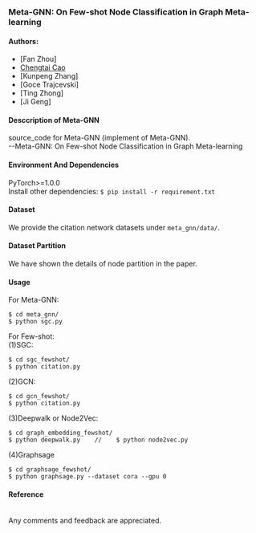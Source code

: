 ### Meta-GNN: On Few-shot Node Classification in Graph Meta-learning

#### Authors: 
* [Fan Zhou]
* [Chengtai Cao](https://github.com/ChengtaiCao)
* [Kunpeng Zhang]
* [Goce Trajcevski]
* [Ting Zhong]
* [Ji Geng]

#### Desccription of Meta-GNN
source_code for Meta-GNN (implement of Meta-GNN).<br>
--Meta-GNN: On Few-shot Node Classification in Graph Meta-learning

#### Environment And Dependencies
PyTorch>=1.0.0<br> 
Install other dependencies: `$ pip install -r requirement.txt`

#### Dataset
We provide the citation network datasets under `meta_gnn/data/`.

#### Dataset Partition
We have shown the details of node partition in the paper.

#### Usage
For Meta-GNN:
```
$ cd meta_gnn/
$ python sgc.py 
```

For Few-shot:<br>
(1)SGC:
```
$ cd sgc_fewshot/
$ python citation.py 
```
(2)GCN:
```
$ cd gcn_fewshot/
$ python citation.py 
```
(3)Deepwalk or Node2Vec:
```
$ cd graph_embedding_fewshot/
$ python deepwalk.py    //    $ python node2vec.py
```
(4)Graphsage
```
$ cd graphsage_fewshot/
$ python graphsage.py --dataset cora --gpu 0
```

#### Reference
<br>Any comments and feedback are appreciated.

